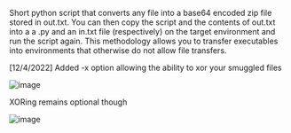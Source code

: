 Short python script that converts any file into a base64 encoded zip file stored in out.txt. You can then copy the script and the contents of out.txt into a a .py and an in.txt file (respectively) on the target environment and run the script again. This methodology allows you to transfer executables into environments that otherwise do not allow file transfers.


[12/4/2022] Added -x option allowing the ability to xor your smuggled files

![image](https://user-images.githubusercontent.com/22229087/205515548-cd16a267-72e2-4079-828e-cc05bcb93a9b.png)


XORing remains optional though

![image](https://user-images.githubusercontent.com/22229087/205515977-d51013ef-0972-4ad1-8b15-faec22db0dde.png)
